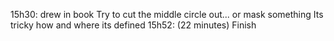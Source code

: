 15h30: 
drew in book
Try to cut the middle circle out... or mask something
Its tricky how and where its defined
15h52: (22 minutes)
Finish


